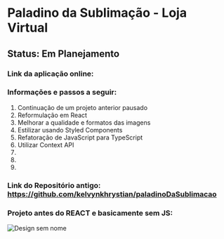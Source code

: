 # Paladino da Sublimação - Loja Virtual
## Status: Em Planejamento 

### Link da aplicação online: 

### Informações e passos a seguir:
1. Continuação de um projeto anterior pausado
2. Reformulação em React
3. Melhorar a qualidade e formatos das imagens
4. Estilizar usando Styled Components
5. Refatoração de JavaScript para TypeScript
6. Utilizar Context API
7. 
8.
9.

### Link do Repositório antigo: https://github.com/kelvynkhrystian/paladinoDaSublimacao
### Projeto antes do REACT e basicamente sem JS:

![Design sem nome](https://user-images.githubusercontent.com/94154348/188351799-e9d3ab58-4798-48a2-a595-145b69d8ac3b.gif)
